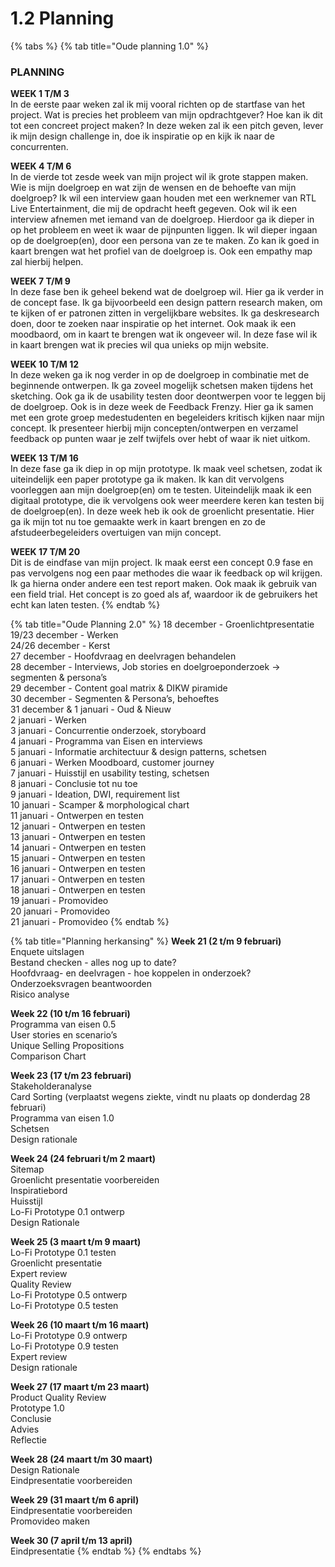 # 1.2 Planning

{% tabs %}
{% tab title="Oude planning 1.0" %}
### PLANNING

**WEEK 1 T/M 3**  
In de eerste paar weken zal ik mij vooral richten op de startfase van het project. Wat is precies het probleem van mijn opdrachtgever? Hoe kan ik dit tot een concreet project maken? In deze weken zal ik een pitch geven, lever ik mijn design challenge in, doe ik inspiratie op en kijk ik naar de concurrenten.   
  
**WEEK 4 T/M 6**  
In de vierde tot zesde week van mijn project wil ik grote stappen maken. Wie is mijn doelgroep en wat zijn de wensen en de behoefte van mijn doelgroep? Ik wil een interview gaan houden met een werknemer van RTL Live Entertainment, die mij de opdracht heeft gegeven. Ook wil ik een interview afnemen met iemand van de doelgroep. Hierdoor ga ik dieper in op het probleem en weet ik waar de pijnpunten liggen. Ik wil dieper ingaan op de doelgroep\(en\), door een persona van ze te maken. Zo kan ik goed in kaart brengen wat het profiel van de doelgroep is. Ook een empathy map zal hierbij helpen.   
  
**WEEK 7 T/M 9**  
In deze fase ben ik geheel bekend wat de doelgroep wil. Hier ga ik verder in de concept fase. Ik ga bijvoorbeeld een design pattern research maken, om te kijken of er patronen zitten in vergelijkbare websites. Ik ga deskresearch doen, door te zoeken naar inspiratie op het internet. Ook maak ik een moodbaord, om in kaart te brengen wat ik ongeveer wil. In deze fase wil ik in kaart brengen wat ik precies wil qua unieks op mijn website.  
  
**WEEK 10 T/M 12**  
In deze weken ga ik nog verder in op de doelgroep in combinatie met de beginnende ontwerpen. Ik ga zoveel mogelijk schetsen maken tijdens het sketching. Ook ga ik de usability testen door deontwerpen voor te leggen bij de doelgroep. Ook is in deze week de Feedback Frenzy. Hier ga ik samen met een grote groep medestudenten en begeleiders kritisch kijken naar mijn concept. Ik presenteer hierbij mijn concepten/ontwerpen en verzamel feedback op punten waar je zelf twijfels over hebt of waar ik niet uitkom.   
  
**WEEK 13 T/M 16**  
In deze fase ga ik diep in op mijn prototype. Ik maak veel schetsen, zodat ik uiteindelijk een paper prototype ga ik maken. Ik kan dit vervolgens voorleggen aan mijn doelgroep\(en\) om te testen. Uiteindelijk maak ik een digitaal prototype, die ik vervolgens ook weer meerdere keren kan testen bij de doelgroep\(en\). In deze week heb ik ook de groenlicht presentatie. Hier ga ik mijn tot nu toe gemaakte werk in kaart brengen en zo de afstudeerbegeleiders overtuigen van mijn concept.  
   
**WEEK 17 T/M 20**  
Dit is de eindfase van mijn project. Ik maak eerst een concept 0.9 fase en pas vervolgens nog een paar methodes die waar ik feedback op wil krijgen. Ik ga hierna onder andere een test report maken. Ook maak ik gebruik van een field trial. Het concept is zo goed als af, waardoor ik de gebruikers het echt kan laten testen. 
{% endtab %}

{% tab title="Oude Planning 2.0" %}
18 december - Groenlichtpresentatie   
19/23 december - Werken   
24/26 december - Kerst   
27 december - Hoofdvraag en deelvragen behandelen  
28 december - Interviews, Job stories en doelgroeponderzoek → segmenten & persona’s   
29 december - Content goal matrix & DIKW piramide   
30 december - Segmenten & Persona’s, behoeftes   
31 december & 1 januari - Oud & Nieuw   
2 januari - Werken   
3 januari - Concurrentie onderzoek, storyboard   
4 januari - Programma van Eisen en interviews   
5 januari - Informatie architectuur & design patterns, schetsen   
6 januari - Werken Moodboard, customer journey   
7 januari - Huisstijl en usability testing, schetsen   
8 januari - Conclusie tot nu toe   
9 januari - Ideation, DWI, requirement list   
10 januari - Scamper & morphological chart   
11 januari - Ontwerpen en testen   
12 januari - Ontwerpen en testen   
13 januari - Ontwerpen en testen   
14 januari - Ontwerpen en testen   
15 januari - Ontwerpen en testen   
16 januari - Ontwerpen en testen   
17 januari - Ontwerpen en testen   
18 januari - Ontwerpen en testen   
19 januari - Promovideo   
20 januari - Promovideo   
21 januari - Promovideo
{% endtab %}

{% tab title="Planning herkansing" %}
**Week 21 \(2 t/m 9 februari\)**   
Enquete uitslagen   
Bestand checken - alles nog up to date?   
Hoofdvraag- en deelvragen - hoe koppelen in onderzoek? Onderzoeksvragen beantwoorden   
Risico analyse

**Week 22 \(10 t/m 16 februari\)**   
Programma van eisen 0.5   
User stories en scenario’s   
Unique Selling Propositions   
Comparison Chart 

**Week 23 \(17 t/m 23 februari\)**   
Stakeholderanalyse  
Card Sorting \(verplaatst wegens ziekte, vindt nu plaats op donderdag 28 februari\)  
Programma van eisen 1.0  
Schetsen  
Design rationale

**Week 24 \(24 februari t/m 2 maart\)**   
Sitemap   
Groenlicht presentatie voorbereiden   
Inspiratiebord  
Huisstijl   
Lo-Fi Prototype 0.1 ontwerp  
Design Rationale

**Week 25 \(3 maart t/m 9 maart\)**   
Lo-Fi Prototype 0.1 testen  
Groenlicht presentatie   
Expert review  
Quality Review   
Lo-Fi Prototype 0.5 ontwerp  
Lo-Fi Prototype 0.5 testen

**Week 26 \(10 maart t/m 16 maart\)**   
Lo-Fi Prototype 0.9 ontwerp  
Lo-Fi Prototype 0.9 testen  
Expert review  
Design rationale

**Week 27 \(17 maart t/m 23 maart\)**   
Product Quality Review  
Prototype 1.0  
Conclusie  
Advies  
Reflectie

**Week 28 \(24 maart t/m 30 maart\)**   
Design Rationale  
Eindpresentatie voorbereiden

**Week 29 \(31 maart t/m 6 april\)**   
Eindpresentatie voorbereiden   
Promovideo maken

**Week 30 \(7 april t/m 13 april\)**   
Eindpresentatie
{% endtab %}
{% endtabs %}

